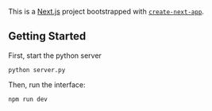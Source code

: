This is a [Next.js](https://nextjs.org/) project bootstrapped with [`create-next-app`](https://github.com/vercel/next.js/tree/canary/packages/create-next-app).

## Getting Started

First, start the python server

```
python server.py
```

Then, run the interface:

```bash
npm run dev
```
